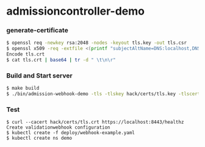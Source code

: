 # admissioncontroller-demo

### generate-certificate

```bash
$ openssl req -newkey rsa:2048 -nodes -keyout tls.key -out tls.csr
$ openssl x509 -req -extfile <(printf "subjectAltName=DNS:localhost,DNS:127.0.0.1,DNS:0.0.0.0") -days 365 -in tls.csr -signkey tls.key -out tls.crt
Encode tls.crt
$ cat tls.crt | base64 | tr -d " \t\n\r"
```

### Build and Start server

```bash
$ make build
$ ./bin/admission-webhook-demo -tls -tlskey hack/certs/tls.key -tlscert hack/certs/tls.crt -cacert hack/certs/tls.crt
```
### Test

```text
$ curl --cacert hack/certs/tls.crt https://localhost:8443/healthz
Create validationwebhook configuration
$ kubectl create -f deploy/webhook-example.yaml
$ kubectl create ns demo
```